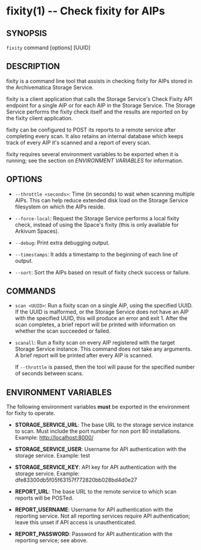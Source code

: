 # fixity(1) -- Check fixity for AIPs

## SYNOPSIS

`fixity` command [options] [UUID]

## DESCRIPTION

fixity is a command line tool that assists in checking fixity for AIPs stored
in the Archivematica Storage Service.

fixity is a client application that calls the Storage Service's Check Fixity
API endpoint for a single AIP or for each AIP in the Storage Service. The
Storage Service performs the fixity check itself and the results are reported
on by the fixity client application.

fixity can be configured to POST its reports to a remote service after
completing every scan. It also retains an internal database which keeps track
of every AIP it's scanned and a report of every scan.

fixity requires several environment variables to be exported when it is
running; see the section on _ENVIRONMENT VARIABLES_ for information.

## OPTIONS

* `--throttle <seconds>`:
    Time (in seconds) to wait when scanning multiple AIPs. This can help reduce
    extended disk load on the Storage Service filesystem on which the AIPs
    reside.

* `--force-local`:
    Request the Storage Service performs a local fixity check, instead of using
    the Space's fixity (this is only available for Arkivum Spaces).

* `--debug`:
    Print extra debugging output.

* `--timestamps`:
    It adds a timestamp to the beginning of each line of output.

* `--sort`:
    Sort the AIPs based on result of fixity check success or failure.

## COMMANDS

* `scan <UUID>`:
    Run a fixity scan on a single AIP, using the specified UUID. If the UUID is
    malformed, or the Storage Service does not have an AIP with the specified
    UUID, this will produce an error and exit 1. After the scan completes, a
    brief report will be printed with information on whether the scan succeeded
    or failed.

* `scanall`:
    Run a fixity scan on every AIP registered with the target Storage Service
    instance. This command does not take any arguments. A brief report will be
    printed after every AIP is scanned.

    If `--throttle` is passed, then the tool will pause for the specified
    number of seconds between scans.

## ENVIRONMENT VARIABLES

The following environment variables **must** be exported in the environment for
fixity to operate.

* **STORAGE_SERVICE_URL**:
    The base URL to the storage service instance to scan. Must include the port
    number for non port 80 installations. Example:
      <http://localhost:8000/>

* **STORAGE_SERVICE_USER**:
    Username for API authentication with the storage service. Example:
      test

* **STORAGE_SERVICE_KEY**:
    API key for API authentication with the storage service. Example:
      dfe83300db5f05f63157f772820bb028bd4d0e27

* **REPORT_URL**:
    The base URL to the remote service to which scan reports will be POSTed.

* **REPORT_USERNAME**:
    Username for API authentication with the reporting service. Not all
    reporting services require API authentication; leave this unset if API
    access is unauthenticated.

* **REPORT_PASSWORD**:
    Password for API authentication with the reporting service; see above.
